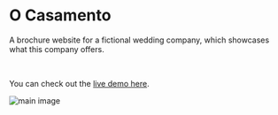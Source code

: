 # O Casamento

A brochure website for a fictional wedding company, which showcases what this company offers.

<br>

You can check out the [live demo here](https://davidmaksic.vercel.app/casamento).

![main image](https://davidmaksic.vercel.app/assets/casamento-entire-page-DWoLgbrO.webp)
